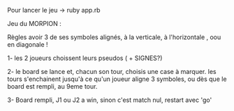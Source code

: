 Pour lancer le jeu -> ruby app.rb

Jeu du MORPION : 

Règles  avoir 3 de ses symboles alignés, à la verticale, à l'horizontale , oou en diagonale !

1- les 2 joueurs choissent leurs pseudos ( + SIGNES?)

2- le board se lance et, chacun son tour, choisis une case à marquer.
les tours s'enchainent jusqu'à ce qu'un joueur aligne 3 symboles,  ou dès que le board est rempli, au 9eme tour.

3- Board rempli, J1 ou J2 a win, sinon c'est match nul, restart avec 'go'
